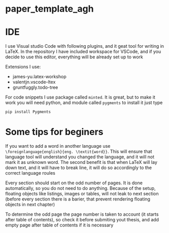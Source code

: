 # paper_template_agh

# IDE 
I use Visual studio Code with following plugins, and it geat tool for writing in LaTeX. In the repository I have included workspace for VSCode, and if you decide to use this editor, everything will be already set up to work

Extensions I use:
* james-yu.latex-workshop
* valentjn.vscode-ltex
* gruntfuggly.todo-tree


For code snippets I use package called `minted`. It is great, but to make it work you will need python, and module called `pygments`
to install it just type 

```{bash}
pip install Pygments
```

# Some tips for beginers
If you want to add a word in another language use `\foreignlanguage{english}{eng. \textit{word}}`. This will ensure that language tool will understand you changed the language, and it will not mark it as unknown word. The second benefit is that when LaTeX will lay down text, and it will have to break line, it will do so accordingly to the correct language roules

Every section should start on the odd number of pages. It is done automatically, so you do not need to do anything.
Because of the setup, floating objects like listings, images or tables, will not leak to next section (before every section there is a barier, that prevent rendering floating objects in next chapter)

To determine the odd page the page number is taken to account (it starts after table of contents), so check it before submiting yout thesis, and add empty page after table of contents if it is necessary
